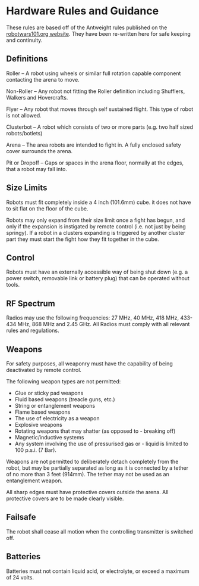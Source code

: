 # Hardware Rules and Guidance

These rules are based off of the Antweight rules published on the [robotwars101.org website](https://www.robotwars101.org/ants/rules.htm). They have been re-written here for safe keeping and continuity.

## Definitions
Roller – A robot using wheels or similar full rotation capable component contacting the arena to move.

Non-Roller – Any robot not fitting the Roller definition including Shufflers, Walkers and Hovercrafts.

Flyer – Any robot that moves through self sustained flight. This type of robot is not allowed.

Clusterbot – A robot which consists of two or more parts (e.g. two half sized robots/botlets)

Arena – The area robots are intended to fight in. A fully enclosed safety cover surrounds the arena.

Pit or Dropoff – Gaps or spaces in the arena floor, normally at the edges, that a robot may fall into.

## Size Limits

Robots must fit completely inside a 4 inch (101.6mm) cube. it does not have to sit flat on the floor of the cube.

Robots may only expand from their size limit once a fight has begun, and only if the expansion is instigated by remote control (i.e. not just by being springy). If a robot in a clusters expanding is triggered by another cluster part they must start the fight how they fit together in the cube.

## Control
Robots must have an externally accessible way of being shut down (e.g. a power switch, removable link or battery plug) that can be operated without tools. 

## RF Spectrum
Radios may use the following frequencies: 27 MHz, 40 MHz, 418 MHz, 433-434 MHz, 868 MHz and 2.45 GHz. All Radios must comply with all relevant rules and regulations.

## Weapons
For safety purposes, all weaponry must have the capability of being deactivated by remote control.

The following weapon types are not permitted:

- Glue or sticky pad weapons
- Fluid based weapons (treacle guns, etc.)
- String or entanglement weapons
- Flame based weapons
- The use of electricity as a weapon
- Explosive weapons
- Rotating weapons that may shatter (as opposed to - breaking off)
- Magnetic/inductive systems
- Any system involving the use of pressurised gas or - liquid is limited to 100 p.s.i. (7 Bar).

Weapons are not permitted to deliberately detach completely from the robot, but may be partially separated as long as it is connected by a tether of no more than 3 feet (914mm). The tether may not be used as an entanglement weapon.

All sharp edges must have protective covers outside the arena. All protective covers are to be made clearly visible.

## Failsafe
The robot shall cease all motion when the controlling transmitter is switched off.

## Batteries 
Batteries must not contain liquid acid, or electrolyte, or exceed a maximum of 24 volts.